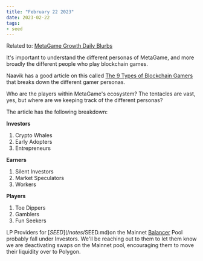 ```yaml
---
title: "February 22 2023"
date: 2023-02-22
tags:
- seed
---
```

Related to: [MetaGame Growth Daily Blurbs](/notes/MetaGame%20Growth%20Daily%20Blurbs)

It's important to understand the different personas of MetaGame, and more broadly the different people who play blockchain games. 

Naavik has a good article on this called [The 9 Types of Blockchain Gamers](https://naavik.co/digest/blockchain-players) that breaks down the different gamer personas. 

Who are the players within MetaGame's ecosystem? The tentacles are vast, yes, but where are we keeping track of the different personas?

The article has the following breakdown:

**Investors**
1. Crypto Whales
2. Early Adopters
3. Entrepreneurs

**Earners**
1. Silent Investors
2. Market Speculators
3. Workers

**Players**
1. Toe Dippers
2. Gamblers
3. Fun Seekers

LP Providers for [$SEED](/notes/$SEED.md)on the Mainnet [Balancer](/notes/Balancer) Pool probably fall under Investors. We'll be reaching out to them to let them know we are deactivating swaps on the Mainnet pool, encouraging them to move their liquidity over to Polygon. 



